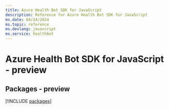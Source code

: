 ```yaml
---
title: Azure Health Bot SDK for JavaScript
description: Reference for Azure Health Bot SDK for JavaScript
ms.date: 04/24/2024
ms.topic: reference
ms.devlang: javascript
ms.service: healthbot
---
```

# Azure Health Bot SDK for JavaScript - preview
## Packages - preview
[!INCLUDE [packages](health-bot-index.md)]